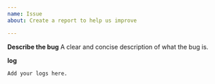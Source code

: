 ```yaml
---
name: Issue
about: Create a report to help us improve

---
```


**Describe the bug**
A clear and concise description of what the bug is.

**log**
```
Add your logs here.
```